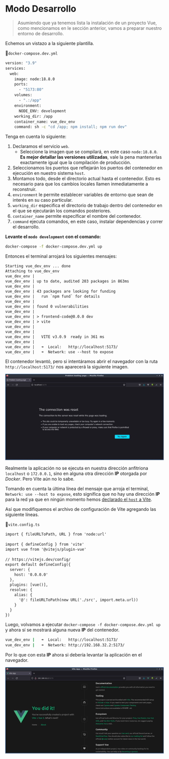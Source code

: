 # Modo Desarrollo

>Asumiendo que ya tenemos lista la instalación de un proyecto Vue, como mencionamos en le sección anterior, vamos a preparar nuestro entorno de desarrollo.

Echemos un vistazo a la siguiente plantilla.

📃`docker-compose.dev.yml`
```sh
version: "3.9"
services:
  web:    
    image: node:18.8.0
    ports:
      - "5173:80"
    volumes:
      - ".:/app"
    environment:
      NODE_ENV: development
    working_dir: /app
    container_name: vue_dev_env
    command: sh -c "cd /app; npm install; npm run dev"
```

Tenga en cuenta lo siguiente:

1. Declaramos el servicio `web`.
    - Seleccione la imagen que se compilará, en este caso `node:18.8.0`. **Es mejor detallar las versiones utilizadas**, vale la pena mantenerlas exactamente igual que la compilación de producción.
2. Seleccionamos los puertos que reflejarán los puertos del contenedor en ejecución en nuestro sistema `host`.
3. Montamos todo, desde el directorio actual hasta el contenedor. Esto es necesario para que los cambios locales llamen inmediatamente a reconstruir.
4. `environment` le permite establecer variables de entorno que sean de interés en su caso particular.
5. `working_dir` especifica el directorio de trabajo dentro del contenedor en el que se ejecutarán los comandos posteriores.
6. `container_name` permite específicar el nombre del contenedor.
7. `command` ejecuta comandos, en este caso, instalar dependencias y correr el desarrollo.

**Levante el `modo development` con el comando:**

```sh
docker-compose -f docker-compose.dev.yml up
```

Entonces el terminal arrojará los siguientes mensajes:

```
Starting vue_dev_env ... done
Attaching to vue_dev_env
vue_dev_env | 
vue_dev_env | up to date, audited 203 packages in 863ms
vue_dev_env | 
vue_dev_env | 43 packages are looking for funding
vue_dev_env |   run `npm fund` for details
vue_dev_env | 
vue_dev_env | found 0 vulnerabilities
vue_dev_env | 
vue_dev_env | > frontend-code@0.0.0 dev
vue_dev_env | > vite
vue_dev_env | 
vue_dev_env | 
vue_dev_env |   VITE v3.0.9  ready in 361 ms
vue_dev_env | 
vue_dev_env |   ➜  Local:   http://localhost:5173/
vue_dev_env |   ➜  Network: use --host to expose
```

El contenedor levantó, pero si intentáramos abrir el navegador con la ruta `http://localhost:5173/` nos aparecerá la siguiente imagen.

![mode-develop](./img/mode-develop1.jpg)

Realmente la aplicación no se ejecuta en nuestra dirección anfitriona `localhost` o `172.0.0.1`, sino en alguna otra dirección **IP** otorgada por _Docker_. Pero Vite aún no lo sabe.

Tomando en cuenta la última línea del mensaje que arroja el terminal, `Network: use --host to expose`, esto significa que no hay una dirección **IP** para la red ya que en ningún momento hemos [declarado el `host` a Vite](https://vitejs.dev/config/server-options.html).

Así que modifiquemos el archivo de configuración de Vite agregando las siguiente líneas.

📃`vite.config.ts`
```ts{8,9,10}
import { fileURLToPath, URL } from 'node:url'

import { defineConfig } from 'vite'
import vue from '@vitejs/plugin-vue'

// https://vitejs.dev/config/
export default defineConfig({
  server: { 
    host: '0.0.0.0'
  }, 
  plugins: [vue()],
  resolve: {
    alias: {
      '@': fileURLToPath(new URL('./src', import.meta.url))
    }
  }
})
```

Luego, volvamos a ejecutar `docker-compose -f docker-compose.dev.yml up` y ahora sí se mostrará alguna nueva **IP** del contenedor.

```sh
vue_dev_env |   ➜  Local:   http://localhost:5173/
vue_dev_env |   ➜  Network: http://192.168.32.2:5173/
```

Por lo que con esta **IP** ahora si debería levantar la aplicación en el navegador.

![mode-develop](./img/mode-develop2.jpg)
